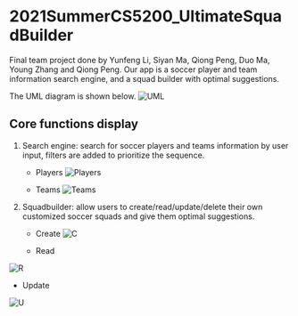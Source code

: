 # 2021SummerCS5200_UltimateSquadBuilder
Final team project done by Yunfeng Li, Siyan Ma, Qiong Peng, Duo Ma, Young Zhang and Qiong Peng. Our app is a soccer player and team information search engine, and a squad builder with optimal suggestions.

The UML diagram is shown below. 
![UML](https://github.com/yflee93/2021SummerCS5200_UltimateSquadBuilder/blob/main/images/UML.png?raw=true)

## Core functions display
1. Search engine: search for soccer players and teams information by user input, filters are added to prioritize the sequence.

   - Players
![Players](https://github.com/yflee93/2021SummerCS5200_UltimateSquadBuilder/blob/main/images/SearchPlayers.png?raw=true)

   - Teams
![Teams](https://github.com/yflee93/2021SummerCS5200_UltimateSquadBuilder/blob/main/images/SearchTeams.png?raw=true)

2. Squadbuilder: allow users to create/read/update/delete their own customized soccer squads and give them optimal suggestions.

   - Create
![C](https://github.com/yflee93/2021SummerCS5200_UltimateSquadBuilder/blob/main/images/CreateTeam.png?raw=true)

   - Read
   
![R](https://github.com/yflee93/2021SummerCS5200_UltimateSquadBuilder/blob/main/images/ReadTeam.png?raw=true)

   - Update

![U](https://github.com/yflee93/2021SummerCS5200_UltimateSquadBuilder/blob/main/images/EditTeam.png?raw=true)

